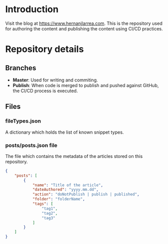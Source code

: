 # Introduction

Visit the blog at https://www.hernanjlarrea.com. This is the repository used for authoring the content and publishing the content using CI/CD practices.

# Repository details

## Branches
- **Master**: Used for writing and commiting.
- **Publish**: When code is merged to publish and pushed against GitHub, the CI/CD process is executed.

## Files

### fileTypes.json

A dictionary which holds the list of known snippet types.

### posts/posts.json file

The file which contains the metadata of the articles stored on this repository.

```json
{
    "posts": [
        {
            "name": "Title of the article",
            "dateAuthored": "yyyy.mm.dd",
            "action": "doNotPublish | publish | published",
            "folder": "folderName",
            "tags": [
                "tag1",
                "tag2",
                "tag3"
            ]
        }
    ]
}
```